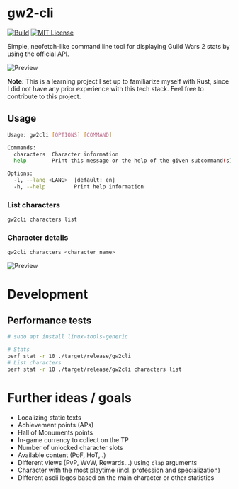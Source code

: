 # gw2-cli
[![Build](https://github.com/philipp-meier/gw2-cli/actions/workflows/rust.yml/badge.svg?branch=main)](https://github.com/philipp-meier/gw2-cli/actions/workflows/rust.yml)
[![MIT License](https://img.shields.io/badge/license-MIT-green.svg)](https://github.com/mockito/mockito/blob/main/LICENSE)
  
Simple, neofetch-like command line tool for displaying Guild Wars 2 stats by using the official API.

![Preview](https://static.p-meier.dev/account.png)

**Note:** This is a learning project I set up to familiarize myself with Rust, since I did not have any prior experience with this tech stack. Feel free to contribute to this project.

## Usage
```bash
Usage: gw2cli [OPTIONS] [COMMAND]

Commands:
  characters  Character information
  help        Print this message or the help of the given subcommand(s)

Options:
  -l, --lang <LANG>  [default: en]
  -h, --help         Print help information
```

### List characters
```bash
gw2cli characters list
```

### Character details
```bash
gw2cli characters <character_name> 
```
![Preview](https://static.p-meier.dev/character_details.png)

# Development
## Performance tests

```bash
# sudo apt install linux-tools-generic

# Stats
perf stat -r 10 ./target/release/gw2cli
# List characters
perf stat -r 10 ./target/release/gw2cli characters list
```

# Further ideas / goals
- Localizing static texts
- Achievement points (APs)
- Hall of Monuments points
- In-game currency to collect on the TP
- Number of unlocked character slots
- Available content (PoF, HoT,..)
- Different views (PvP, WvW, Rewards...) using `clap` arguments
- Character with the most playtime (incl. profession and specialization)
- Different ascii logos based on the main character or other statistics
